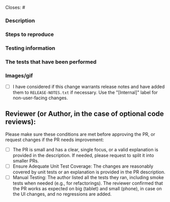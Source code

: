 <!-- Remember about a good descriptive title. -->

Closes: #
<!-- Id number of the GitHub issue this PR addresses. -->

### Description
<!-- Take the time to write a good summary. Why is it needed? What does it do? When fixing bugs try to avoid just writing “See original issue” – clarify what the problem was and how you’ve fixed it. -->

### Steps to reproduce
<!-- Step-by-step testing instructions. For new user flows, consider instead stating the goal of the workflow and see if your PR reviewer can accomplish the workflow without specific steps! -->

### Testing information
<!-- This is your opportunity to break out individual scenarios that need testing (when necessary) and/or include a checklist for the reviewer to go through. Consider documenting the following from your own completed testing: devices used, alternate workflows, edge cases, affected areas, critical flows, areas not tested, and any remaining unknowns. Provide feedback on this new section of the PR template through Sept 30, 2024 to Apps Quality; additional context here: https://woomobilep2.wordpress.com/2024/05/06/woocommerce-mobile-quality-report-march-april/#comment-12036 -->

### The tests that have been performed
<!-- To give the reviewer idea what could be missed -->

### Images/gif
<!-- Include before and after images or gifs when appropriate. -->

- [ ] I have considered if this change warrants release notes and have added them to `RELEASE-NOTES.txt` if necessary. Use the "[Internal]" label for non-user-facing changes.

## Reviewer (or Author, in the case of optional code reviews):

Please make sure these conditions are met before approving the PR, or request changes if the PR needs improvement:

- [ ] The PR is small and has a clear, single focus, or a valid explanation is provided in the description. If needed, please request to split it into smaller PRs.
- [ ] Ensure Adequate Unit Test Coverage: The changes are reasonably covered by unit tests or an explanation is provided in the PR description.
- [ ] Manual Testing: The author listed all the tests they ran, including smoke tests when needed (e.g., for refactorings). The reviewer confirmed that the PR works as expected on big (tablet) and small (phone), in case on the UI changes, and no regressions are added.

<!-- Pull request guidelines: https://github.com/woocommerce/woocommerce-android/blob/develop/docs/pull-request-guidelines.md -->
